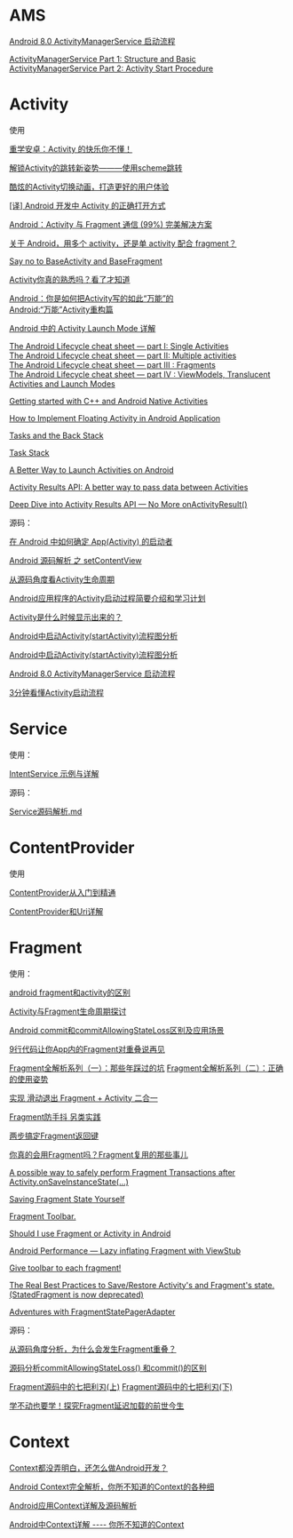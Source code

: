 # AMS

[Android 8.0 ActivityManagerService 启动流程](https://www.jianshu.com/p/98ccde25a57c?hmsr=toutiao.io&utm_medium=toutiao.io&utm_source=toutiao.io)

[ActivityManagerService Part 1: Structure and Basic](https://edwardlu0904.wordpress.com/2015/09/28/activitymanagerservice-part-1-structure-and-basic/)  
[ActivityManagerService Part 2: Activity Start Procedure](https://edwardlu0904.wordpress.com/2015/10/01/activitymanagerservice-part-2-activity-start-procedure/)  

# Activity

使用

[重学安卓：Activity 的快乐你不懂！](https://juejin.im/post/5ce651d4f265da1bb13f0a5b)

[解锁Activity的跳转新姿势———使用scheme跳转](https://blog.csdn.net/a_zhon/article/details/78358310)

[酷炫的Activity切换动画，打造更好的用户体验](https://www.jianshu.com/p/37e94f8b6f59)

[[译] Android 开发中 Activity 的正确打开方式](https://juejin.im/entry/57b9bfc3c4c9710061481310)

[Android：Activity 与 Fragment 通信 (99%) 完美解决方案](https://juejin.im/entry/56a87b2b2e958a0051906227)

[关于 Android，用多个 activity，还是单 activity 配合 fragment？](https://www.zhihu.com/question/39662488/answer/82469372)

[Say no to BaseActivity and BaseFragment](https://proandroiddev.com/say-no-to-baseactivity-and-basefragment-83b156ed8998)

[Activity你真的熟悉吗？看了才知道](https://www.jianshu.com/p/c21216bf5f82)

[Android：你是如何把Activity写的如此“万能”的](https://www.jianshu.com/p/37892b4193a7)  
[Android:“万能”Activity重构篇](https://www.jianshu.com/p/559f85a42f23)

[Android 中的 Activity Launch Mode 详解](https://www.androidperformance.com/2019/09/01/Android-Activity-Lunch-Mode/?hmsr=toutiao.io&utm_medium=toutiao.io&utm_source=toutiao.io)

[The Android Lifecycle cheat sheet — part I: Single Activities](https://medium.com/androiddevelopers/the-android-lifecycle-cheat-sheet-part-i-single-activities-e49fd3d202ab)  
[The Android Lifecycle cheat sheet — part II: Multiple activities](https://medium.com/androiddevelopers/the-android-lifecycle-cheat-sheet-part-ii-multiple-activities-a411fd139f24)  
[The Android Lifecycle cheat sheet — part III : Fragments](https://medium.com/androiddevelopers/the-android-lifecycle-cheat-sheet-part-iii-fragments-afc87d4f37fd)  
[The Android Lifecycle cheat sheet — part IV : ViewModels, Translucent Activities and Launch Modes](https://medium.com/androiddevelopers/the-android-lifecycle-cheat-sheet-part-iv-49946659b094)  

[Getting started with C++ and Android Native Activities](https://medium.com/androiddevelopers/getting-started-with-c-and-android-native-activities-2213b402ffff)

[How to Implement Floating Activity in Android Application](https://www.azoft.com/blog/floating-activity-android/)

[Tasks and the Back Stack](https://medium.com/androiddevelopers/tasks-and-the-back-stack-dbb7c3b0f6d4#.38lo2zsky)

[Task Stack](https://blog.stylingandroid.com/task-stack/)

[A Better Way to Launch Activities on Android](https://medium.com/capital-one-tech/a-better-way-to-launch-activities-on-android-8a1045181b16)

[Activity Results API: A better way to pass data between Activities](https://proandroiddev.com/is-onactivityresult-deprecated-in-activity-results-api-lets-deep-dive-into-it-302d5cf6edd)

[Deep Dive into Activity Results API — No More onActivityResult()](https://wajahatkarim.com/2020/05/activity-results-api-onactivityresult/)
 
源码：

[在 Android 中如何确定 App(Activity) 的启动者](https://droidyue.com/blog/2019/12/01/android-uid-process-name/?hmsr=toutiao.io&utm_medium=toutiao.io&utm_source=toutiao.io)

[Android 源码解析 之 setContentView](https://blog.csdn.net/lmj623565791/article/details/41894125)

[从源码角度看Activity生命周期](http://navyblue.top/2017/11/05/%E4%BB%8E%E6%BA%90%E7%A0%81%E8%A7%92%E5%BA%A6%E7%9C%8BActivity%E7%94%9F%E5%91%BD%E5%91%A8%E6%9C%9F/)

[Android应用程序的Activity启动过程简要介绍和学习计划](https://blog.csdn.net/Luoshengyang/article/details/6685853)

[Activity是什么时候显示出来的？](https://mp.weixin.qq.com/s/Ujpp6rBwGCSZFTI9WHBy_g)

[Android中启动Activity(startActivity)流程图分析](https://blog.csdn.net/qinjuning/article/details/7277225)

[Android中启动Activity(startActivity)流程图分析](https://blog.csdn.net/qinjuning/article/details/7277225)

[Android 8.0 ActivityManagerService 启动流程](https://www.jianshu.com/p/98ccde25a57c?hmsr=toutiao.io&utm_medium=toutiao.io&utm_source=toutiao.io)

[3分钟看懂Activity启动流程](https://www.jianshu.com/p/9ecea420eb52)

# Service

使用：

[IntentService 示例与详解](https://www.jianshu.com/p/332b6daf91f0)

源码：

[Service源码解析.md](https://github.com/asLody/SourceAnalysis/blob/master/Service%E6%BA%90%E7%A0%81%E8%A7%A3%E6%9E%90.md)

# ContentProvider

使用

[ContentProvider从入门到精通](https://www.jianshu.com/p/f5ec75a9cfea)

[ContentProvider和Uri详解](https://www.cnblogs.com/linjiqin/archive/2011/05/28/2061396.html)

# Fragment

使用：

[android fragment和activity的区别](https://blog.csdn.net/u012974916/article/details/24563371)

[Activity与Fragment生命周期探讨](https://www.jianshu.com/p/1b3f829810a1)

[Android commit和commitAllowingStateLoss区别及应用场景](https://huxian99.github.io/2016/08/28/cj3qymo360000owxk9zp17alo/)

[9行代码让你App内的Fragment对重叠说再见](https://www.jianshu.com/p/c12a98a36b2b)

[Fragment全解析系列（一）：那些年踩过的坑](https://www.jianshu.com/p/d9143a92ad94)
[Fragment全解析系列（二）：正确的使用姿势](https://www.jianshu.com/p/fd71d65f0ec6)

[实现 滑动退出 Fragment + Activity 二合一](https://www.jianshu.com/p/626229ca4dc2)

[Fragment防手抖 另类实践](https://www.jianshu.com/p/9dbb03203fbc)

[两步搞定Fragment返回键](https://www.jianshu.com/p/fff1ef649fc0)

[你真的会用Fragment吗？Fragment复用的那些事儿](https://www.jianshu.com/p/31f013df7580)

[A possible way to safely perform Fragment Transactions after Activity.onSaveInstanceState(…)](https://medium.com/@bendaniel10/a-possible-way-to-safely-perform-fragment-transactions-after-activity-onsaveinstancestate-651d4bcb410b)

[Saving Fragment State Yourself](https://medium.com/@bherbst/saving-fragment-state-yourself-522c3bca78c7)

[Fragment Toolbar.](https://medium.com/appunite-edu-collection/fragment-toolbar-manage-it-better-a6a6ef31d43)

[Should I use Fragment or Activity in Android](https://medium.com/@ali.muzaffar/should-i-use-fragment-or-activity-in-android-5dbcc2703ecc)

[Android Performance — Lazy inflating Fragment with ViewStub](https://medium.com/@raymondctc/android-performance-lazy-inflating-fragment-with-viewstub-b51b2682ec0c)

[Give toolbar to each fragment!](https://medium.com/@programmerr47/give-toolbar-to-each-fragment-52c3a996deb5)

[The Real Best Practices to Save/Restore Activity's and Fragment's state. (StatedFragment is now deprecated)](https://inthecheesefactory.com/blog/fragment-state-saving-best-practices/en)

[Adventures with FragmentStatePagerAdapter](https://medium.com/inloopx/adventures-with-fragmentstatepageradapter-4f56a643f8e0#.iud5r4ixt)

源码：

[从源码角度分析，为什么会发生Fragment重叠？](https://www.jianshu.com/p/78ec81b42f92)

[源码分析commitAllowingStateLoss() 和commit()的区别](https://blog.csdn.net/freelander_j/article/details/52925745)

[Fragment源码中的七把利刃(上)](https://www.jianshu.com/p/e15c74f86303)
[Fragment源码中的七把利刃(下)](https://www.jianshu.com/p/0415cc245ee7)

[学不动也要学！探究Fragment延迟加载的前世今生](https://mp.weixin.qq.com/s/i5USps1tGKDDERDQlWkQiw)

# Context

[Context都没弄明白，还怎么做Android开发？](https://www.jianshu.com/p/94e0f9ab3f1d)

[Android Context完全解析，你所不知道的Context的各种细](https://blog.csdn.net/guolin_blog/article/details/47028975)

[Android应用Context详解及源码解析](https://blog.csdn.net/yanbober/article/details/45967639)

[Android中Context详解 ---- 你所不知道的Context](https://blog.csdn.net/qinjuning/article/details/7310620)












